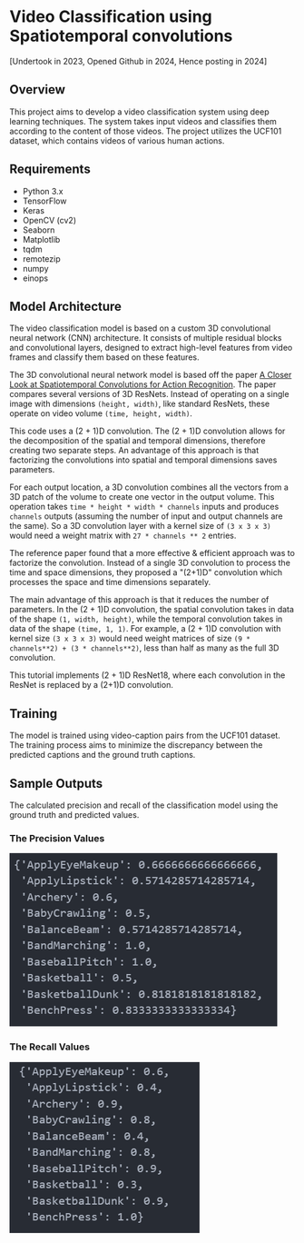 # Video Classification using Spatiotemporal convolutions

[Undertook in 2023, Opened Github in 2024, Hence posting in 2024]

## Overview
This project aims to develop a video classification system using deep learning techniques. The system takes input videos and classifies them according to the content of those videos. The project utilizes the UCF101 dataset, which contains videos of various human actions.

## Requirements
- Python 3.x
- TensorFlow
- Keras
- OpenCV (cv2)
- Seaborn
- Matplotlib
- tqdm
- remotezip
- numpy
- einops

## Model Architecture
The video classification model is based on a custom 3D convolutional neural network (CNN) architecture. It consists of multiple residual blocks and convolutional layers, designed to extract high-level features from video frames and classify them based on these features.

The 3D convolutional neural network model is based off the paper [A Closer Look at Spatiotemporal Convolutions for Action Recognition](https://arxiv.org/abs/1711.11248v3). The paper compares several versions of 3D ResNets. Instead of operating on a single image with dimensions `(height, width)`, like standard ResNets, these operate on video volume `(time, height, width)`.

This code uses a (2 + 1)D convolution. The (2 + 1)D convolution allows for the decomposition of the spatial and temporal dimensions, therefore creating two separate steps. An advantage of this approach is that factorizing the convolutions into spatial and temporal dimensions saves parameters.

For each output location, a 3D convolution combines all the vectors from a 3D patch of the volume to create one vector in the output volume. This operation takes `time * height * width * channels` inputs and produces `channels` outputs (assuming the number of input and output channels are the same). So a 3D convolution layer with a kernel size of `(3 x 3 x 3)` would need a weight matrix with `27 * channels ** 2` entries.

The reference paper found that a more effective & efficient approach was to factorize the convolution. Instead of a single 3D convolution to process the time and space dimensions, they proposed a "(2+1)D" convolution which processes the space and time dimensions separately. 

The main advantage of this approach is that it reduces the number of parameters. In the (2 + 1)D convolution, the spatial convolution takes in data of the shape `(1, width, height)`, while the temporal convolution takes in data of the shape `(time, 1, 1)`. For example, a (2 + 1)D convolution with kernel size `(3 x 3 x 3)` would need weight matrices of size `(9 * channels**2) + (3 * channels**2)`, less than half as many as the full 3D convolution.

This tutorial implements (2 + 1)D ResNet18, where each convolution in the ResNet is replaced by a (2+1)D convolution.

## Training
The model is trained using video-caption pairs from the UCF101 dataset. The training process aims to minimize the discrepancy between the predicted captions and the ground truth captions. 

## Sample Outputs

The calculated precision and recall of the classification model using the ground truth and predicted values.

### The Precision Values
![Precision](./Sample_Outputs/Precision.png)

### The Recall Values
![Recall](./Sample_Outputs/Recall.png)
